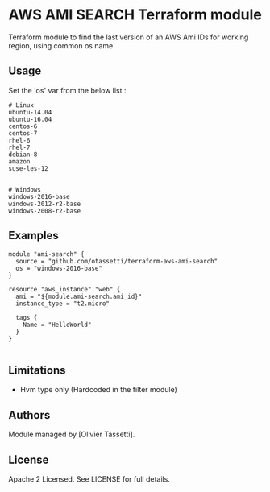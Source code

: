 AWS AMI SEARCH Terraform module
=================================

Terraform module to find the last version of an AWS Ami IDs for working region, using common os name.


Usage
--------

Set the 'os' var from the below list : 

```
# Linux
ubuntu-14.04
ubuntu-16.04
centos-6
centos-7
rhel-6
rhel-7
debian-8
amazon
suse-les-12


# Windows
windows-2016-base
windows-2012-r2-base
windows-2008-r2-base
```



Examples
--------

```hcl
module "ami-search" {
  source = "github.com/otassetti/terraform-aws-ami-search"
  os = "windows-2016-base"
}

resource "aws_instance" "web" {
  ami = "${module.ami-search.ami_id}"
  instance_type = "t2.micro"

  tags {
    Name = "HelloWorld"
  }
}


```

Limitations
-----------

* Hvm type only (Hardcoded in the filter module)


Authors
-------

Module managed by [Olivier Tassetti].

License
-------

Apache 2 Licensed. See LICENSE for full details.
